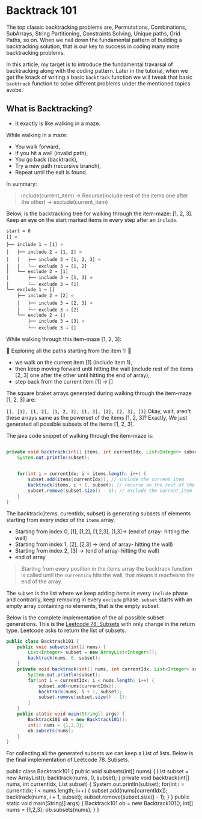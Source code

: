 # Backtrack 101

The top classic backtracking problems are, Permutations, Combinations, SubArrays, String Partitioning, Constraints Solving, Unique paths, Grid Paths, so on. When we nail down the fundamental pattern of building a backtracking solution, that is our key to success in coding many more backtracking problems.

In this article, my target is to introduce the fundamental travarsal of backtracking along with the coding pattern. Later in the tutorial, when we get the knack of writing a basic `backtrack` function we will tweak that basic `backtrack` function to solve different problems under the mentioned topics avobe.  

## What is Backtracking? 

- It exactly is like walking in a maze.

While walking in a maze:

- You walk forward,
- If you hit a wall (invalid path),
- You go back (backtrack),
- Try a new path (recursive branch),
- Repeat until the exit is found.

In summary:
> include(current_item) → Recurse(include rest of the items one after the other) → exclude(current_item) 

Below, is the backtracking tree for walking through the item-maze: [1, 2, 3]. Keep an eye on the start marked  items in every step after an `include`. 


    start = 0
    [] ⭐
    ├── include 1 → [1] ⭐
    │   ├── include 2 → [1, 2] ⭐
    │   │   ├── include 3 → [1, 2, 3] ⭐
    │   │   └── exclude 3 → [1, 2]
    │   └── exclude 2 → [1]
    │       ├── include 3 → [1, 3] ⭐
    │       └── exclude 3 → [1]
    └── exclude 1 → []
        ├── include 2 → [2] ⭐
        │   ├── include 3 → [2, 3] ⭐
        │   └── exclude 3 → [2]
        └── exclude 2 → []
            ├── include 3 → [3] ⭐
            └── exclude 3 → []


While walking through this item-maze [1, 2, 3]:

 :small_orange_diamond: Exploring all the paths starting from the item 1:  :small_orange_diamond:

- we walk on the current item [1] (include item 1),
- then keep moving forward until hitting the wall (include rest of the items [2, 3] one after the other until hitting the end of array),
- step back from the current item [1] → []


The square braket arrays generated during walking through the item-maze [1, 2, 3] are:

`[], [1], [1, 2], [1, 2, 3], [1, 3], [2], [2, 3], [3]`
Okay, wait, aren't these arrays same as the powerset of the items [1, 2, 3]? Exactly, We just generated all possible subsets of the items [1, 2, 3].

The java code snippet of walking through the item-maze is:
```java

private void backtrack(int[] items, int currentIdx, List<Integer> subset) {
	System.out.println(subset);

	
	for(int i = currentIdx; i < items.length; i++) {
		subset.add(items[currentIdx]); // include the current_item 
		backtrack(items, i + 1, subset); // recurse on the rest of the items after the current_item 
		subset.remove(subset.size() - 1); // exclude the current_item  
	}
}
```

The backtrack(items, curentIdx, subset) is generating subsets of elements starting from every index of the `items` array.

- Starting from index 0, [1], [1,2], [1,2,3], [1,3]→ (end of array- hitting the wall)
- Starting from index 1, [2], [2,3] → (end of array- hitting the wall)
- Starting from index 2, [3] → (end of array- hitting the wall)
- end of array

> Starting from every position in the items array the backtrack function is called until the
`currentIdx` hits the wall, that means it reaches to the end of the array.

The `subset` is the list where we keep adding items in every `include` phase and contrarily, keep removing in every `exclude` phase. `subset` starts with an empty array containing no elements, that is the empty subset.

Below is the complete implementation of the all possible subset generations. This is the [Leetcode 78. Subsets](https://leetcode.com/problems/subsets/description/) with only change in the return type. Leetcode asks to return the list of subsets.
```java
public class Backtrack101 {
	public void subsets(int[] nums) {
		List<Integer> subset = new ArrayList<Integer>();
		backtrack(nums, 0, subset);
	}
	private void backtrack(int[] nums, int currentIdx, List<Integer> subset) {
		System.out.println(subset);
		for(int i = currentIdx; i < nums.length; i++) {
			subset.add(nums[currentIdx]);
			backtrack(nums, i + 1, subset);
			subset.remove(subset.size() - 1);
		}
	}
	public static void main(String[] args) {
		Backtrack101 ob = new Backtrack101();
		int[] nums = {1,2,3};
		ob.subsets(nums);
	}
}
```

For collecting all the generated subsets we can keep a List of lists. Below is the final implementation of Leetcode 78. Subsets.

public class Backtrack101 {
	public void subsets(int[] nums) {
		List<Integer> subset = new ArrayList<Integer>();
		backtrack(nums, 0, subset);
	}
	private void backtrack(int[] nums, int currentIdx, List<Integer> subset) {
		System.out.println(subset);
		for(int i = currentIdx; i < nums.length; i++) {
			subset.add(nums[currentIdx]);
			backtrack(nums, i + 1, subset);
			subset.remove(subset.size() - 1);
		}
	}
	public static void main(String[] args) {
		Backtrack101 ob = new Backtrack101();
		int[] nums = {1,2,3};
		ob.subsets(nums);
	}
}
```
